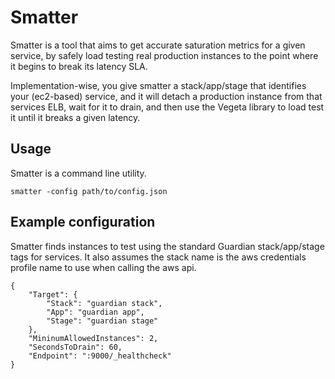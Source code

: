 # Smatter

Smatter is a tool that aims to get accurate saturation metrics for a given service, by safely load testing real production instances to the point where it begins to break its latency SLA.

Implementation-wise, you give smatter a stack/app/stage that identifies your (ec2-based) service, and it will detach a production instance from that services ELB, wait for it to drain, and then use the Vegeta library to load test it until it breaks a given latency.

## Usage

Smatter is a command line utility.

```smatter -config path/to/config.json```

## Example configuration

Smatter finds instances to test using the standard Guardian stack/app/stage
tags for services. It also assumes the stack name is the aws credentials profile
name to use when calling the aws api.

```
{
    "Target": {
        "Stack": "guardian stack",
        "App": "guardian app",
        "Stage": "guardian stage"
    },
    "MininumAllowedInstances": 2,
    "SecondsToDrain": 60,
    "Endpoint": ":9000/_healthcheck"
}
```
